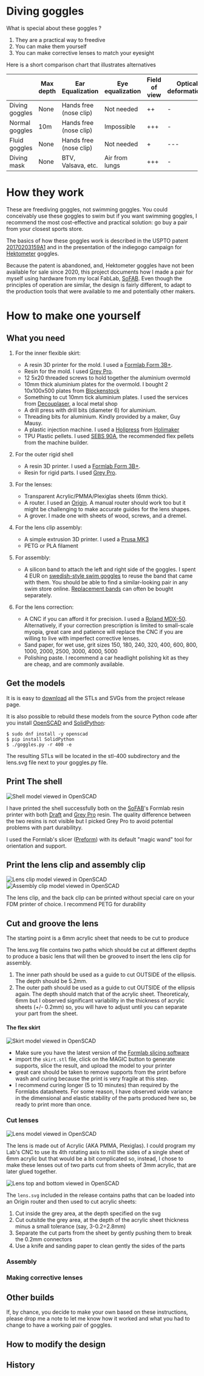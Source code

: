 # Diving goggles

What is special about these goggles ?

1. They are a practical way to freedive
2. You can make them yourself
3. You can make corrective lenses to match your eyesight

Here is a short comparison chart that illustrates alternatives

|                |  Max depth |  Ear Equalization       | Eye equalization | Field of view | Optical deformations |
|----------------|------------|-------------------------|------------------|---------------|----------------------|
| Diving goggles |  None      |  Hands free (nose clip) | Not needed       | ++            | -                    |
| Normal goggles |  10m       |  Hands free (nose clip) | Impossible       | +++           | -                    |
| Fluid goggles  |  None      |  Hands free (nose clip) | Not needed       | +             | ---                  |
| Diving mask    |  None      |  BTV, Valsava, etc.     | Air from lungs   | +++           | -                    |


# How they work

These are freediving goggles, not swimming goggles. You could conceivably use these
goggles to swim but if you want swimming goggles, I recommend the most cost-effective
and practical solution: go buy a pair from your closest sports store.

The basics of how these goggles work is described in the USPTO patent
[20170203159A1](https://patents.google.com/patent/US20170203159A1/en)
and in the presentation of the indiegogo campaign for 
[Hektometer](https://www.indiegogo.com/projects/hektometer-revolutionary-freediving-goggles#/)
goggles.

Because the patent is abandoned, and, Hektometer goggles have not been available 
for sale since 2020, this project documents how I made a pair for myself using
hardware from my local FabLab, [SoFAB](https://www.sofab.tv/). Even though the principles
of operation are similar, the design is fairly different, to adapt to the production
tools that were available to me and potentially other makers.

# How to make one yourself

## What you need

1. For the inner flexible skirt:
   - A resin 3D printer for the mold. I used a [Formlab Form 3B+](https://formlabs.com/3d-printers/form-3b/).
   - Resin for the mold. I used [Grey Pro](https://formlabs.com/fr/boutique/materials/grey-pro-resin/).
   - 12 5x20 threaded screws to hold together the aluminium overmold
   - 10mm thick aluminium plates for the overmold. I bought 2 10x100x500 plates from [Blockenstock](https://www.blockenstock.fr/)
   - Something to cut 10mm tick aluminium plates. I used the services from [Decouplaser](https://www.decouplaser.fr/), a local metal shop
   - A drill press with drill bits (diameter 6) for aluminium.
   - Threading bits for aluminium. Kindly provided by a maker, Guy Mausy.
   - A plastic  injection machine. I used a [Holipress](https://holimaker.fr/holipress/) from [Holimaker](https://holimaker.fr/)
   - TPU Plastic pellets. I used [SEBS 90A](https://boutique.3dadvance.fr/fablab/1199-granules-de-sebs-shore-90a-holimaker), the recommended flex pellets from the machine builder.

2. For the outer rigid shell
   - A resin 3D printer. I used a [Formlab Form 3B+](https://formlabs.com/3d-printers/form-3b/).
   - Resin for rigid parts. I used [Grey Pro](https://formlabs.com/fr/boutique/materials/grey-pro-resin/).

3. For the lenses:
   - Transparent Acrylic/PMMA/Plexiglas sheets (6mm thick).
   - A router. I used an [Origin](https://www.shapertools.com/en-de/origin-overview). A manual router should work too 
     but it might be challenging to make accurate guides for the lens shapes.
   - A grover. I made one with sheets of wood, screws, and a dremel.

4. For the lens clip assembly:
   - A simple extrusion 3D printer. I used a [Prusa MK3](https://www.prusa3d.com/product/original-prusa-i3-mk3s-3d-printer-3/)
   - PETG or PLA filament
 
5. For assembly:
   - A silicon band to attach the left and right side of the goggles. I spent 4 EUR on
     [swedish-style swim goggles](https://malmsten.com/en/products/p/swim-goggles/swedish-goggles/swedish-goggles-classic/2168/2357/1710021)
     to reuse the band that came with them. You should be able to find a similar-looking pair in any swim store online. 
     [Replacement bands](https://malmsten.com/en/products/p/swim-goggles/swedish-goggles/swedish-goggles-spare-part-kit/2168/2357/1750001) 
     can often be bought separately.

6. For the lens correction:
   - A CNC if you can afford it for precision. I used a [Roland MDX-50](https://www.rolanddga.com/products/3d/mdx-50-benchtop-cnc-mill).
     Alternatively, if your correction prescription is limited to small-scale myopia, great care and 
     patience will replace the CNC if you are willing to live with
     imperfect corrective lenses. 
   - Sand paper, for wet use, grit sizes 150, 180, 240, 320, 400, 600, 800, 1000, 2000, 2500, 3000, 4000, 5000
   - Polishing paste. I recommend a car headlight polishing kit as they are cheap, and are commonly available.

## Get the models

It is is easy to [download](https://github.com/mathieu-lacage/goggles/releases/download/v0.1/goggles-0.1.zip) 
all the STLs and SVGs from the project release page.

It is also possible to rebuild these models from the source Python code after you install 
[OpenSCAD](https://openscad.org/) and [SolidPython](https://github.com/SolidCode/SolidPython/):

```
$ sudo dnf install -y openscad
$ pip install SolidPython
$ ./goggles.py -r 400 -e
```

The resulting STLs will be located in the stl-400 subdirectory and the lens.svg file next to your goggles.py file.

## Print The shell

![Shell model viewed in OpenSCAD](/doc/assets/shell.png)

I have printed the shell successfully both on the 
[SoFAB](https://www.sofab.tv/)'s Formlab resin printer with both 
[Draft](https://formlabs.com/materials/standard/#draft-resin) and 
[Grey Pro](https://formlabs.com/materials/standard/#grey-pro-resin) resin.
The quality difference between the two resins is not visible but I picked
Grey Pro to avoid potential problems with part durabilityy.

I used the Formlab's slicer ([Preform](https://formlabs.com/fr/software/#preform)) 
with its default "magic wand" tool for orientation and support.

## Print the lens clip and assembly clip

![Lens clip model viewed in OpenSCAD](/doc/assets/lens-clip.png)
![Assembly clip model viewed in OpenSCAD](/doc/assets/back-clip.png)

The lens clip, and the back clip can be printed without special care on 
your FDM printer of choice. I recommend PETG for durability

## Cut and groove the lens

The starting point is a 6mm acrylic sheet that needs to be cut to produce


The lens.svg file contains two paths which should be cut at different depths
to produce a basic lens that will then be grooved to insert the lens clip
for assembly.


1. The inner path should be used as a guide to cut OUTSIDE of the ellipsis.
   The depth should be 5.2mm.
2. The outer path should be used as a guide to cut OUTSIDE of the ellipsis again.
   The depth should match that of the acrylic sheet. Theoreticaly, 6mm but
   I observed significant variability in the thickness of acrylic sheets 
   (+/- 0.2mm) so, you will have to adjust until you can separate your part
   from the sheet.



#### The flex skirt

![Skirt model viewed in OpenSCAD](/doc/assets/skirt.png)

   - Make sure you have the latest version of the [Formlab slicing software]()
   - import the `skirt.stl` file, click on the MAGIC button to generate supports,
     slice the result, and upload the model to your printer
   - great care should be taken to remove supports from the print before wash
     and curing because the print is very fragile at this step.
   - I recommend curing longer (5 to 10 minutes) than required by the 
     Formlabs datasheets. For some reason, I have observed wide variance in the
     dimensional and elastic stability of the parts produced here so, be ready
     to print more than once.

### Cut lenses

![Lens model viewed in OpenSCAD](/doc/assets/lens.png)

The lens is made out of Acrylic (AKA PMMA, Plexiglas). I could program my Lab's CNC
to use its 4th rotating axis to mill the sides of a single sheet of 6mm acrylic but 
that would be a bit complicated so, instead, I chose to make these lenses out of two
parts cut from sheets of 3mm acrylic, that are later glued together.

![Lens top and bottom viewed in OpenSCAD](/doc/assets/lens-top-bottom.png)

The `lens.svg` included in the release contains paths that can be loaded into an Origin
router and then used to cut acrylic sheets:

1. Cut inside the grey area, at the depth specified on the svg
2. Cut outsitde the grey area, at the depth of the acrylic sheet thickness minus a
   small tolerance (say, 3-0.2=2.8mm)
3. Separate the cut parts from the sheet by gently pushing them to break the 0.2mm
   connectors
4. Use a knife and sanding paper to clean gently the sides of the parts

### Assembly

### Making corrective lenses

## Other builds

If, by chance, you decide to make your own based on these instructions, please drop
me a note to let me know how it worked and what you had to change to have a working
pair of goggles.

## How to modify the design

## History
